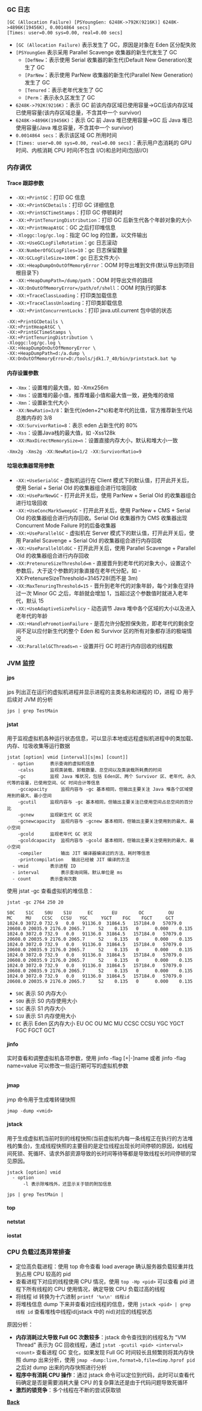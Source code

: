 ### GC 日志
```shell
[GC (Allocation Failure) [PSYoungGen: 6248K->792K(9216K)] 6248K->4896K(19456K), 0.0014864 secs] 
[Times: user=0.00 sys=0.00, real=0.00 secs]
```
- ```[GC (Allocation Failure)``` 表示发生了 GC，原因是对象在 Eden 区分配失败
- ```[PSYoungGen``` 表示采用 Parallel Scavenge 收集器的新生代发生了 GC
  - ```[DefNew```：表示使用 Serial 收集器的新生代(Default New Generation)发生了 GC
  - ```[ParNew```：表示使用 ParNew 收集器的新生代(Parallel New Generation) 发生了 GC	
  - ```[Tenured```：表示老年代发生了 GC
  - ```[Perm```：表示永久区发生了 GC
- ```6248K->792K(9216K)```：表示 GC 前该内存区域已使用容量->GC后该内存区域已使用容量(该内存区域总量，不含其中一个 survivor)
- ```6248K->4896K(19456K)```：表示 GC 前 Java 堆已使用容量->GC 后 Java 堆已使用容量(Java 堆总容量，不含其中一个 survivor)
- ```0.0014864 secs```：表示该区域 GC 所用时间
- ```[Times: user=0.00 sys=0.00, real=0.00 secs]```：表示用户态消耗的 GPU 时间、内核消耗 CPU 时间(不包含 I/O)和总时间(包括I/O)
### 内存调优
#### Trace 跟踪参数
- ```-XX:+PrintGC```：打印 GC 信息
- ```-XX:+PrintGCDetails```：打印 GC 详细信息
- ```-XX:+PrintGCTimeStamps```：打印 GC 停顿耗时
- ```-XX:+PrintTenuringDistribution```：打印 GC 后新生代各个年龄对象的大小
- ```-XX:+PrintHeapAtGC```：GC 之后打印堆信息
- ```-Xloggc:log/gc.log```：指定 GC log 的位置，以文件输出
- ```-XX:+UseGCLogFileRotation```：gc 日志滚动
- ```-XX:NumberOfGCLogFiles=10```：gc 日志保留数量
- ```-XX:GCLogFileSize=100M```：gc 日志文件大小
- ```-XX:+HeapDumpOnOutOfMemoryError```：OOM 时导出堆到文件(默认导出到项目根目录下)
- ```-XX:+HeapDumpPath=/dump/path```：OOM 时导出文件的路径
- ```-XX:OnOutOfMemoryError=/path/of/shell```：OOM 时执行的脚本
- ```-XX:+TraceClassLoading```：打印类加载信息
- ```-XX:+TraceClassUnloading```：打印类卸载信息
- ```-XX:+PrintConcurrentLocks```：打印 java.util.current 包中锁的状态

```shell
-XX:+PrintGCDetails \
-XX:+PrintHeapAtGC \
-XX:+PrintGCTimeStamps \
-XX:+PrintTenuringDistribution \
-Xloggc:log/gc.log \
-XX:+HeapDumpOnOutOfMemoryError \
-XX:+HeapDumpPath=d:/a.dump \
-XX:OnOutOfMemoryError=D:/tools/jdk1.7_40/bin/printstack.bat %p
```
#### 内存设置参数
- ```-Xmx```：设置堆的最大值，如 -Xmx256m
- ```-Xms```：设置堆的最小值，推荐堆最小值和最大值一致，避免堆的收缩
- ```-Xmn```：设置新生代大小
- ```-XX:NewRatio=3/8```：新生代(eden+2*s)和老年代的比值，官方推荐新生代站总推内存的 3/8
- ```-XX:SurvivorRatio=8```：表示 eden 占新生代的 80%
- ```-Xss```：设置Java栈的最大值，如 -Xss128k
- ```-XX:MaxDirectMemorySize=n```：设置直接内存大小，默认和堆大小一致

```shell
-Xmx2g -Xms2g -XX:NewRatio=1/2 -XX:SurvivorRatio=9
```

#### 垃圾收集器常用参数
- ```-XX:+UseSerialGC``` - 虚拟机运行在 Client 模式下的默认值，打开此开关后，使用 Serial + Serial Old 的收集器组合进行垃圾回收
- ```-XX:+UseParNewGC``` - 打开此开关后，使用 ParNew + Serial Old 的收集器组合进行垃圾回收
- ```-XX:+UseConcMarkSweepGC``` - 打开此开关后，使用 ParNew + CMS + Serial Old 的收集器组合进行内存回收。Serial Old 收集器作为 CMS 收集器出现 Concurrent Mode Failure 时的后备收集器
- ```-XX:+UseParallelGC``` - 虚拟机在 Server 模式下的默认值，打开此开关后，使用 Parallel Scavenge + Serial Old 的收集器组合进行内存回收
- ```-XX:+UseParallelOldGC``` - 打开此开关后，使用 Parallel Scavenge + Parallel Old 的收集器组合进行内存回收
- ```-XX:PretenureSizeThreshold=m``` - 直接晋升到老年代的对象大小，设置这个参数后，大于这个参数的对象直接在老年代分配，如 -XX:PretenureSizeThreshold=3145728(而不是 3m)
- ```-XX:MaxTenuringThreshold=15``` - 晋升到老年代的对象年龄，每个对象在坚持过一次 Minor GC 之后，年龄就会增加 1，当超过这个参数值时就进入老年代，默认 15
- ```-XX:+UseAdaptiveSizePolicy``` - 动态调节 Java 堆中各个区域的大小以及进入老年代的年龄
- ```-XX:+HandlePromotionFailure``` - 是否允许分配担保失败，即老年代的剩余空间不足以应付新生代的整个 Eden 和 Survivor 区的所有对象都存活的极端情况
- ```-XX:ParallelGCThreads=n``` - 设置并行 GC 时进行内存回收的线程数

### JVM 监控
#### jps
jps 列出正在运行的虚拟机进程并显示进程的主类名称和进程的 ID，进程 ID 用于后续对 JVM 的分析
```shell
jps | grep TestMain
```
#### jstat
用于监视虚拟机各种运行状态信息，可以显示本地或远程虚拟机进程中的类加载、内存、垃圾收集等运行数据
```shell
jstat [option] vmid [interval][s|ms] [count]]
  - option		表示查询的虚拟机信息
    -calss		监视类装载、卸载数量、总空间以及类装载所耗费的时间
    -gc			监视 Java 堆状况，包括 Eden区、两个 Survivor 区、老年代、永久代等的容量，已使用空间、GC 时间合计等信息
    -gccapacity		监视内容与 -gc 基本相同，但输出主要关注 Java 堆各个区域使用到的最大、最小空间
    -gcutil		监视内容与 -gc 基本相同，但输出主要关注已使用空间占总空间的百分比
    -gcnew		监视新生代 GC 状况
    -gcnewcapacity	监视内容与 -gcnew 基本相同，但输出主要关注使用到的最大、最小空间
    -gcold		监视老年代 GC 状况
    -gcoldcapacity	监视内容与 -gcold 基本相同，但输出主要关注使用到的最大、最小空间
    -compiler		输出 JIT 编译器编译过的方法、耗时等信息
    -printcompilation	输出已经被 JIT 编译的方法
  - vmid		表示进程 ID
  - interval		表示查询间隔，默认单位是 ms
  - count		表示查询次数
```
使用 jstat -gc 查看虚拟机的堆信息：
```shell
jstat -gc 2764 250 20

S0C    S1C    S0U    S1U      EC       EU        OC         OU       MC     MU    CCSC   CCSU   YGC     YGCT    FGC    FGCT     GCT   
1024.0 3072.0 732.9   0.0   91136.0  31864.5   157184.0   57079.0   20608.0 20035.9 2176.0 2065.7     52    0.135   0      0.000    0.135
1024.0 3072.0 732.9   0.0   91136.0  31864.5   157184.0   57079.0   20608.0 20035.9 2176.0 2065.7     52    0.135   0      0.000    0.135
1024.0 3072.0 732.9   0.0   91136.0  31864.5   157184.0   57079.0   20608.0 20035.9 2176.0 2065.7     52    0.135   0      0.000    0.135
1024.0 3072.0 732.9   0.0   91136.0  31864.5   157184.0   57079.0   20608.0 20035.9 2176.0 2065.7     52    0.135   0      0.000    0.135
1024.0 3072.0 732.9   0.0   91136.0  31864.5   157184.0   57079.0   20608.0 20035.9 2176.0 2065.7     52    0.135   0      0.000    0.135
1024.0 3072.0 732.9   0.0   91136.0  31864.5   157184.0   57079.0   20608.0 20035.9 2176.0 2065.7     52    0.135   0      0.000    0.135
```
- ```S0C``` 表示 S0 内存大小 
- ```S0U``` 表示 S0 内存使用大小
- ```S1C``` 表示 S1 内存大小
- ```S1U``` 表示 S1 内存使用大小
- ```EC``` 表示 Eden 区内存大小
EU
OC
OU
MC
MU
CCSC
CCSU
YGC
YGCT
FGC
FGCT
GCT
#### jinfo
实时查看和调整虚拟机各项参数，使用 jinfo -flag [+|-]name 或者 jinfo -flag name=value 可以修改一些运行期可写的虚拟机参数
```shell
```
#### jmap
jmp 命令用于生成堆转储快照
```shell
jmap -dump <vmid>
```
#### jstack
用于生成虚拟机当前时刻的线程快照(当前虚拟机内每一条线程正在执行的方法堆栈的集合)，生成线程快照的主要目的是定位线程出现长时间停顿的原因，如线程间死锁、死循环、请求外部资源导致的长时间等待等都是导致线程长时间停顿的常见原因。
```shell
jstack [option] vmid
  - option
      -l 表示除堆栈外，还显示关于锁的附加信息

jps | grep TestMain | 
```
#### top
#### netstat
#### iostat

### CPU 负载过高异常排查
- 定位高负载进程：使用 top 命令查看 load average 确认服务器负载较重并找到占用 CPU 较高的 pid
- 查看进程下对应的线程使用 CPU 情况，使用 ```top -Hp <pid>``` 可以查看 pid 进程下所有线程的 CPU 使用情况，确定导致 CPU 负载过高的线程
- 将线程 id 转换为十六进制 ```printf '%x\n' 线程id```
- 将堆栈信息 dump 下来并查看对应线程的信息，使用 ```jstack <pid> | grep 线程 id``` 查看堆栈中线程id(jstack 中的 nid)对应的线程状态

原因分析：
- **内存消耗过大导致 Full GC 次数较多**：jstack 命令查找到的线程名为 "VM Thread" 表示为 GC 回收线程，通过 ```jstat -gcutil <pid> <interval> <count>``` 查看进程 GC 变化，如果发现 Full GC 时间较长且频繁则将其内存快照 dump 出来分析，使用 ```jmap -dump:live,format=b,file=dimp.hprof pid``` 之后对 dump 出来的内存快照进行分析
- **程序中有消耗 CPU 操作**：通过 jstack 命令可以定位到代码，此时可以查看代码确定是否是需要消耗大量 CPU 的复杂算法还是由于代码问题导致死循环
- **激烈的锁竞争**：多个线程在不断的尝试获取锁


**[Back](../)**